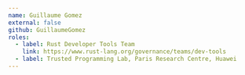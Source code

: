 ```yaml
---
name: Guillaume Gomez
external: false
github: GuillaumeGomez
roles:
  - label: Rust Developer Tools Team
    link: https://www.rust-lang.org/governance/teams/dev-tools
  - label: Trusted Programming Lab, Paris Research Centre, Huawei
---
```

